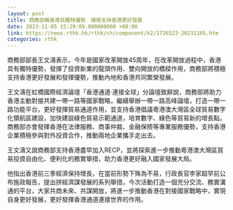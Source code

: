 ```yaml
---
layout: post
title: 商務部稱香港具獨特優勢　積極支持香港更好發展
date: 2023-11-05 15:29:09.000000000 +08:00
link: https://news.rthk.hk/rthk/ch/component/k2/1726523-20231105.htm
categories: rthk
---
```


商務部部長王文濤表示，今年是國家改革開放45周年，在改革開放過程中，香港具有獨特優勢，發揮了投資新業的龍頭作用、雙向開放的橋樑作用，商務部將積極支持香港更好發展和發揮優勢，推動內地和香港共同繁榮發展。

王文濤在虹橋國際經濟論壇「香港通道·連接全球」分論壇致辭說，商務部將助力香港主動對接共建一帶一路等國家戰略，繼續舉辦一帶一路高峰論壇，打造一帶一路功能平台，更好發揮貿易通道作用，並支持香港倡議粵港澳大灣區全球貿易數字化領航區建設，加快建設綠色貿易示範通道，培育數字、綠色等貿易新的增長點。商務部亦會發揮香港在法律服務、商事仲裁、金融保險等專業服務優勢，支持香港企業積極參與對外投資合作，推動兩地企業攜手走出去。

王文濤又說商務部支持香港盡早加入RECP，並將探索進一步推動粵港澳大灣區貿易投資自由化、便利化的務實舉措，助力香港更好融入國家發展大局。

他指出香港前三季經濟保持增長，在當前形勢下殊為不易，行政長官李家超早前公布施政報告，提出拼經濟謀發展的系列舉措，今次活動打造一個充分交流、務實溝通的平台，大家共商未來、共謀開放，將進一步推動香港在對接國家戰略中，實現自身更好發展，更好發揮香港通道連接世界的作用。
